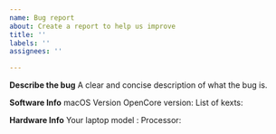 ```yaml
---
name: Bug report
about: Create a report to help us improve
title: ''
labels: ''
assignees: ''

---
```


**Describe the bug**
 A clear and concise description of what the bug is.

**Software Info**
 macOS Version
 OpenCore version:
 List of kexts: 

**Hardware Info**
 Your laptop model : 
 Processor:
